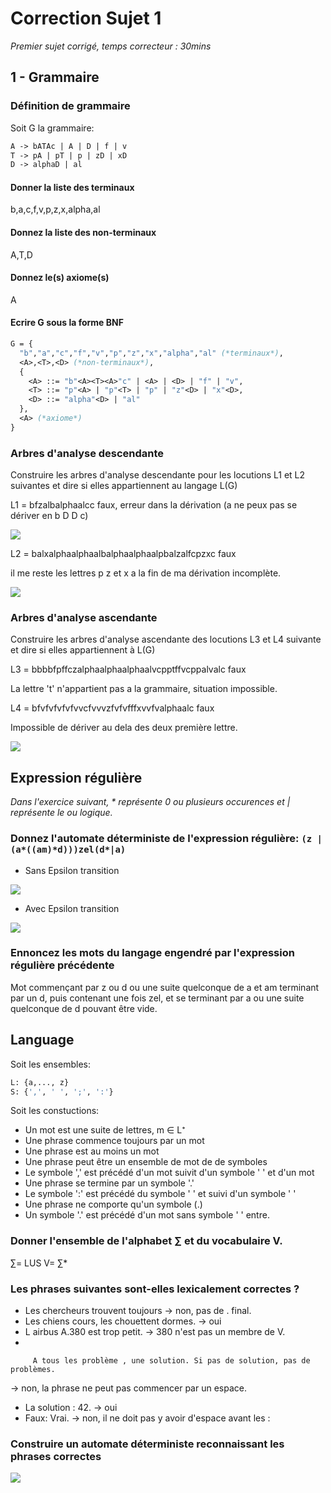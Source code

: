 # Correction Sujet 1

*Premier sujet corrigé, temps correcteur : 30mins*

## 1 - Grammaire

### Définition de grammaire

Soit G la grammaire:

```Ocaml
A -> bATAc | A | D | f | v
T -> pA | pT | p | zD | xD
D -> alphaD | al
```

#### Donner la liste des terminaux

b,a,c,f,v,p,z,x,alpha,al

#### Donnez la liste des non-terminaux

A,T,D

#### Donnez le(s) axiome(s)

A

#### Ecrire G sous la forme BNF

```Ocaml
G = {
  "b","a","c","f","v","p","z","x","alpha","al" (*terminaux*),
  <A>,<T>,<D> (*non-terminaux*),
  {
    <A> ::= "b"<A><T><A>"c" | <A> | <D> | "f" | "v",
    <T> ::= "p"<A> | "p"<T> | "p" | "z"<D> | "x"<D>,
    <D> ::= "alpha"<D> | "al"
  },
  <A> (*axiome*)
}
```

### Arbres d'analyse descendante

Construire les arbres d'analyse descendante pour les locutions L1 et L2 suivantes et dire si elles appartiennent au langage L(G)

L1 = bfzalbalphaalcc  faux, erreur dans la dérivation (a ne peux pas se dériver en b D D c)

![](images/sujet1_analyse_ds_1.png)

L2 = balxalphaalphaalbalphaalphaalpbalzalfcpzxc faux

il me reste les lettres  p z et x a la fin de ma dérivation incomplète. 

![](images/sujet1_analyse_ds_2.png)

### Arbres d'analyse ascendante

Construire les arbres d'analyse ascendante des locutions L3 et L4 suivante et dire si elles appartiennent à L(G)

L3 = bbbbfpffczalphaalphaalphaalvcpptffvcppalvalc faux

La lettre 't' n'appartient pas a la grammaire, situation impossible.

L4 = bfvfvfvfvfvvcfvvvzfvfvfffxvvfvalphaalc faux

Impossible de dériver au dela des deux première lettre.

![](images/sujet1_analyse_as.png)



## Expression régulière

*Dans l'exercice suivant, \* représente 0 ou plusieurs occurences et | représente le ou logique.*

### Donnez l'automate déterministe de l'expression régulière: `(z | (a*((am)*d)))zel(d*|a)`

- Sans Epsilon transition

![](images/sujet1_automate_er_noepsi.png)

- Avec Epsilon transition

![](images/sujet1_automate_er_epsi.png)

### Ennoncez les mots du langage engendré par l'expression régulière précédente

Mot commençant par z ou d ou une suite quelconque de a et am terminant par un d, puis contenant une fois zel, et se terminant par a ou une suite quelconque de d pouvant être vide. 

## Language
 
Soit les ensembles:
```OCAml
L: {a,..., z}
S: {',', ' ', ';', ':'}
```

Soit les constuctions:

- Un mot est une suite de lettres, m ∈ L⁺
- Une phrase commence toujours par un mot
- Une phrase est au moins un mot
- Une phrase peut être un ensemble de mot de de symboles
- Le symbole ',' est précédé d'un mot suivit d'un symbole ' ' et d'un mot
- Une phrase se termine par un symbole '.'
- Le symbole ':' est précédé du symbole ' ' et suivi d'un symbole ' '
- Une phrase ne comporte qu'un symbole (.)
- Un symbole '.' est précédé d'un mot sans symbole ' ' entre.

### Donner l'ensemble de l'alphabet ∑ et du vocabulaire V. 

 ∑= LUS
 V=  ∑*

### Les phrases suivantes sont-elles lexicalement correctes ?

- Les chercheurs trouvent toujours -> non, pas de . final.
- Les chiens cours, les chouettent dormes. -> oui
- L airbus A.380  est trop petit. -> 380 n'est pas un membre de V.
- 
```
     A tous les problème , une solution. Si pas de solution, pas de problèmes.
  ```
  -> non, la phrase ne peut pas commencer par un espace.
  
- La solution : 42. -> oui
- Faux: Vrai. -> non, il ne doit pas y avoir d'espace avant les :

### Construire un automate déterministe reconnaissant les phrases correctes

![](images/sujet1_automate_lang.png)